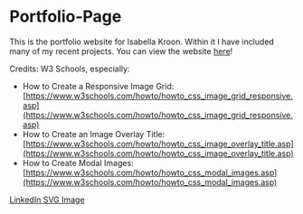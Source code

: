 # Portfolio-Page
This is the portfolio website for Isabella Kroon. Within it I have included many of my recent projects. You can view the website [here](https://isabellakro.github.io/Portfolio-Page/index.html)!

Credits:
W3 Schools, especially:
* How to Create a Responsive Image Grid: [https://www.w3schools.com/howto/howto_css_image_grid_responsive.asp](https://www.w3schools.com/howto/howto_css_image_grid_responsive.asp)
* How to Create an Image Overlay Title: [https://www.w3schools.com/howto/howto_css_image_overlay_title.asp](https://www.w3schools.com/howto/howto_css_image_overlay_title.asp)
* How to Create Modal Images: [https://www.w3schools.com/howto/howto_css_modal_images.asp](https://www.w3schools.com/howto/howto_css_modal_images.asp)

[LinkedIn SVG Image](https://www.svgrepo.com/svg/473701/linkedin)
